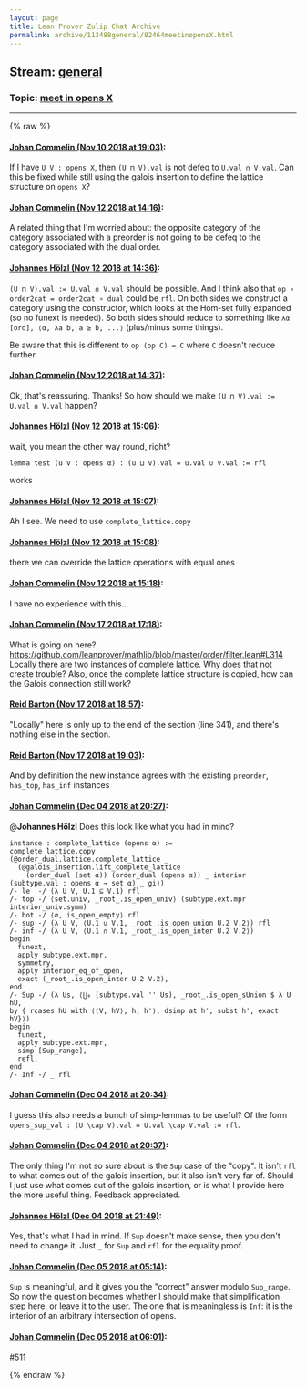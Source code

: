 ```yaml
---
layout: page
title: Lean Prover Zulip Chat Archive 
permalink: archive/113488general/82464meetinopensX.html
---
```


## Stream: [general](index.html)
### Topic: [meet in opens X](82464meetinopensX.html)

---


{% raw %}
#### [ Johan Commelin (Nov 10 2018 at 19:03)](https://leanprover.zulipchat.com/#narrow/stream/113488-general/topic/meet%20in%20opens%20X/near/147442296):
If I have `U V : opens X`, then `(U ⊓ V).val` is not defeq to `U.val ∩ V.val`. Can this be fixed while still using the galois insertion to define the lattice structure on `opens X`?

#### [ Johan Commelin (Nov 12 2018 at 14:16)](https://leanprover.zulipchat.com/#narrow/stream/113488-general/topic/meet%20in%20opens%20X/near/147524558):
A related thing that I'm worried about: the opposite category of the category associated with a preorder is not going to be defeq to the category associated with the dual order.

#### [ Johannes Hölzl (Nov 12 2018 at 14:36)](https://leanprover.zulipchat.com/#narrow/stream/113488-general/topic/meet%20in%20opens%20X/near/147525462):
`(U ⊓ V).val := U.val ∩ V.val` should be possible. And I think also that `op ∘ order2cat = order2cat ∘ dual` could be `rfl`. On both sides we construct a category using the constructor, which looks at the Hom-set fully expanded (so no funext is needed). So both sides should reduce to something like `λα [ord], ⟨α, λa b, a ≥ b, ...⟩` (plus/minus some things).

Be aware that this is different to `op (op C) = C` where `C` doesn't reduce further

#### [ Johan Commelin (Nov 12 2018 at 14:37)](https://leanprover.zulipchat.com/#narrow/stream/113488-general/topic/meet%20in%20opens%20X/near/147525508):
Ok, that's reassuring. Thanks!
So how should we make `(U ⊓ V).val := U.val ∩ V.val` happen?

#### [ Johannes Hölzl (Nov 12 2018 at 15:06)](https://leanprover.zulipchat.com/#narrow/stream/113488-general/topic/meet%20in%20opens%20X/near/147526957):
wait, you mean the other way round, right?
```lean
lemma test (u v : opens α) : (u ⊔ v).val = u.val ∪ v.val := rfl
```
works

#### [ Johannes Hölzl (Nov 12 2018 at 15:07)](https://leanprover.zulipchat.com/#narrow/stream/113488-general/topic/meet%20in%20opens%20X/near/147527006):
Ah I see. We need to use `complete_lattice.copy`

#### [ Johannes Hölzl (Nov 12 2018 at 15:08)](https://leanprover.zulipchat.com/#narrow/stream/113488-general/topic/meet%20in%20opens%20X/near/147527078):
there we can override the lattice operations with equal ones

#### [ Johan Commelin (Nov 12 2018 at 15:18)](https://leanprover.zulipchat.com/#narrow/stream/113488-general/topic/meet%20in%20opens%20X/near/147527609):
I have no experience with this...

#### [ Johan Commelin (Nov 17 2018 at 17:18)](https://leanprover.zulipchat.com/#narrow/stream/113488-general/topic/meet%20in%20opens%20X/near/147882867):
What is going on here? https://github.com/leanprover/mathlib/blob/master/order/filter.lean#L314
Locally there are two instances of complete lattice. Why does that not create trouble?
Also, once the complete lattice structure is copied, how can the Galois connection still work?

#### [ Reid Barton (Nov 17 2018 at 18:57)](https://leanprover.zulipchat.com/#narrow/stream/113488-general/topic/meet%20in%20opens%20X/near/147885913):
"Locally" here is only up to the end of the section (line 341), and there's nothing else in the section.

#### [ Reid Barton (Nov 17 2018 at 19:03)](https://leanprover.zulipchat.com/#narrow/stream/113488-general/topic/meet%20in%20opens%20X/near/147886091):
And by definition the new instance agrees with the existing `preorder`, `has_top`, `has_inf` instances

#### [ Johan Commelin (Dec 04 2018 at 20:27)](https://leanprover.zulipchat.com/#narrow/stream/113488-general/topic/meet%20in%20opens%20X/near/150871778):
@**Johannes Hölzl** Does this look like what you had in mind?
```lean
instance : complete_lattice (opens α) :=
complete_lattice.copy
(@order_dual.lattice.complete_lattice _
  (@galois_insertion.lift_complete_lattice
    (order_dual (set α)) (order_dual (opens α)) _ interior (subtype.val : opens α → set α) _ gi))
/- le  -/ (λ U V, U.1 ⊆ V.1) rfl
/- top -/ ⟨set.univ, _root_.is_open_univ⟩ (subtype.ext.mpr interior_univ.symm)
/- bot -/ ⟨∅, is_open_empty⟩ rfl
/- sup -/ (λ U V, ⟨U.1 ∪ V.1, _root_.is_open_union U.2 V.2⟩) rfl
/- inf -/ (λ U V, ⟨U.1 ∩ V.1, _root_.is_open_inter U.2 V.2⟩)
begin
  funext,
  apply subtype.ext.mpr,
  symmetry,
  apply interior_eq_of_open,
  exact (_root_.is_open_inter U.2 V.2),
end
/- Sup -/ (λ Us, ⟨⋃₀ (subtype.val '' Us), _root_.is_open_sUnion $ λ U hU,
by { rcases hU with ⟨⟨V, hV⟩, h, h'⟩, dsimp at h', subst h', exact hV}⟩)
begin
  funext,
  apply subtype.ext.mpr,
  simp [Sup_range],
  refl,
end
/- Inf -/ _ rfl
```

#### [ Johan Commelin (Dec 04 2018 at 20:34)](https://leanprover.zulipchat.com/#narrow/stream/113488-general/topic/meet%20in%20opens%20X/near/150872320):
I guess this also needs a bunch of simp-lemmas to be useful?
Of the form `opens_sup_val : (U \cap V).val = U.val \cap V.val := rfl`.

#### [ Johan Commelin (Dec 04 2018 at 20:37)](https://leanprover.zulipchat.com/#narrow/stream/113488-general/topic/meet%20in%20opens%20X/near/150872680):
The only thing I'm not so sure about is the `Sup` case of the "copy". It isn't `rfl` to what comes out of the galois insertion, but it also isn't very far of. Should I just use what comes out of the galois insertion, or is what I provide here the more useful thing. Feedback appreciated.

#### [ Johannes Hölzl (Dec 04 2018 at 21:49)](https://leanprover.zulipchat.com/#narrow/stream/113488-general/topic/meet%20in%20opens%20X/near/150877968):
Yes, that's what I had in mind. If `Sup` doesn't make sense, then you don't need to change it. Just `_` for `Sup` and `rfl` for the equality proof.

#### [ Johan Commelin (Dec 05 2018 at 05:14)](https://leanprover.zulipchat.com/#narrow/stream/113488-general/topic/meet%20in%20opens%20X/near/150901943):
`Sup` is meaningful, and it gives you the "correct" answer modulo `Sup_range`. So now the question becomes whether I should make that simplification step here, or leave it to the user.
The one that is meaningless is `Inf`: it is the interior of an arbitrary intersection of opens.

#### [ Johan Commelin (Dec 05 2018 at 06:01)](https://leanprover.zulipchat.com/#narrow/stream/113488-general/topic/meet%20in%20opens%20X/near/150903641):
#511


{% endraw %}
